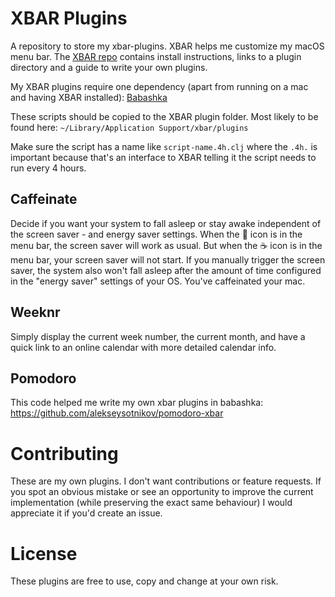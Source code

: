# XBAR Plugins

A repository to store my xbar-plugins. XBAR helps me customize my macOS menu
bar. The [XBAR repo](https://github.com/matryer/xbar) contains install
instructions, links to a plugin directory and a guide to write your own plugins.

My XBAR plugins require one dependency (apart from running on a mac and having
XBAR installed): [Babashka](https://github.com/babashka/babashka#installation)

These scripts should be copied to the XBAR plugin folder. Most likely to be
found here: `~/Library/Application Support/xbar/plugins`

Make sure the script has a name like `script-name.4h.clj` where the `.4h.` is
important because that's an interface to XBAR telling it the script needs to run
every 4 hours.

## Caffeinate

Decide if you want your system to fall asleep or stay awake independent of the
screen saver - and energy saver settings. When the 🥱 icon is in the menu bar,
the screen saver will work as usual. But when the ☕️ icon is in the menu bar,
your screen saver will not start. If you manually trigger the screen saver, the
system also won't fall asleep after the amount of time configured in the "energy
saver" settings of your OS. You've caffeinated your mac.

## Weeknr

Simply display the current week number, the current month, and have a quick link
to an online calendar with more detailed calendar info.

## Pomodoro

This code helped me write my own xbar plugins in babashka:
https://github.com/alekseysotnikov/pomodoro-xbar

# Contributing

These are my own plugins. I don't want contributions or feature requests. If you
spot an obvious mistake or see an opportunity to improve the current
implementation (while preserving the exact same behaviour) I would appreciate it
if you'd create an issue.

# License

These plugins are free to use, copy and change at your own risk.
